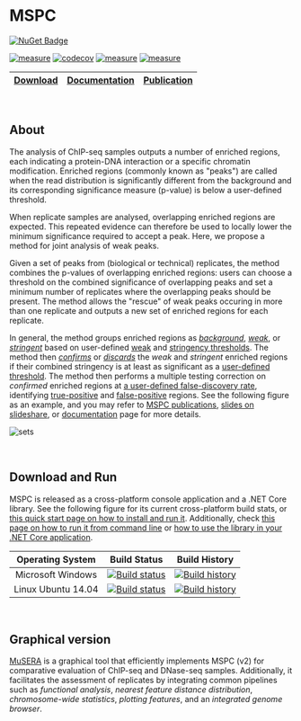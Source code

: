 
# MSPC

[![NuGet Badge](https://buildstats.info/nuget/Genometric.MSPC.Core?vWidth=50&dWidth=50)](https://www.nuget.org/packages/Genometric.MSPC.Core)

[![measure](https://sonarcloud.io/api/project_badges/measure?project=mspc&metric=alert_status)](https://sonarcloud.io/dashboard/index/mspc)  [![codecov](https://codecov.io/gh/Genometric/MSPC/branch/master/graph/badge.svg)](https://codecov.io/gh/Genometric/MSPC)   [![measure](https://sonarcloud.io/api/project_badges/measure?project=mspc&metric=ncloc)](https://sonarcloud.io/dashboard/index/mspc) [![measure](https://sonarcloud.io/api/project_badges/measure?project=mspc&metric=sqale_rating)](https://sonarcloud.io/dashboard/index/mspc)

| [Download](https://github.com/Genometric/MSPC/releases) | [Documentation](https://genometric.github.io/MSPC/) | [Publication](https://genometric.github.io/MSPC/publications)
| -- | -- |--: |
<br/>

## About

The analysis of ChIP-seq samples outputs a number of enriched regions, 
each indicating a protein-DNA interaction or a specific chromatin 
modification. Enriched regions (commonly known as "peaks") are called 
when the read distribution is significantly different from the background 
and its corresponding significance measure (p-value) is below a 
user-defined threshold.

When replicate samples are analysed, overlapping enriched regions are 
expected. This repeated evidence can therefore be used to locally lower 
the minimum significance required to accept a peak. Here, we propose a 
method for joint analysis of weak peaks.

Given a set of peaks from (biological or technical) replicates, the method 
combines the p-values of overlapping enriched regions: users can choose a 
threshold on the combined significance of overlapping peaks and set a 
minimum number of replicates where the overlapping peaks should be present. 
The method allows the "rescue" of weak peaks occuring in more than one 
replicate and outputs a new set of enriched regions for each replicate. 

In general, the method groups enriched regions as 
[_background_](https://genometric.github.io/MSPC/docs/method/sets#background), 
[_weak_](https://genometric.github.io/MSPC/docs/method/sets#weak),
or [_stringent_](https://genometric.github.io/MSPC/docs/method/sets#stringent)
based on user-defined 
[weak](https://genometric.github.io/MSPC/docs/cli/args#weak-threshold) 
and [stringency thresholds](https://genometric.github.io/MSPC/docs/cli/args#stringency-threshold). 
The method then [_confirms_](https://genometric.github.io/MSPC/docs/method/sets#confirmed)
or [_discards_](https://genometric.github.io/MSPC/docs/method/sets#discarded)
the _weak_ and _stringent_ enriched regions if their combined stringency is at least as significant 
as a [user-defined threshold](https://genometric.github.io/MSPC/docs/cli/args#gamma). 
The method then performs a multiple testing correction on 
_confirmed_ enriched regions at 
[a user-defined false-discovery rate](https://genometric.github.io/MSPC/docs/cli/args#alpha), 
identifying 
[true-positive](https://genometric.github.io/MSPC/docs/method/sets#truepositive) and 
[false-positive](https://genometric.github.io/MSPC/docs/method/sets#falsepositive)
regions. See the following figure as an example, and you may refer to 
[MSPC publications](https://genometric.github.io/MSPC/publications),
[slides on slideshare](http://www.slideshare.net/jalilivahid/mspc-50694133),
or [documentation](https://genometric.github.io/MSPC/docs/method/about) 
page for more details.

![sets](https://media.githubusercontent.com/media/Genometric/MSPC/dev/docs/assets/sets.svg)


<br/>

## Download and Run

MSPC is released as a cross-platform console application and a .NET Core library. 
See the following figure for its current cross-platform build stats, 
or [this quick start page on how to install and run it](https://genometric.github.io/MSPC/docs/quick_start).
Additionally, check [this page on how to run it from command line](https://genometric.github.io/MSPC/docs/cli/about)
or [how to use the library in your .NET Core application](https://genometric.github.io/MSPC/docs/library/install).

| Operating System |  Build Status | Build History |
| :--------------: | :-----------: | :-----------: |
| Microsoft Windows  | [![Build status](https://ci.appveyor.com/api/projects/status/p63wau60mm2fldcr/branch/master?svg=true)](https://ci.appveyor.com/project/VJalili/mspc/branch/master) | [![Build history](https://buildstats.info/appveyor/chart/VJalili/mspc)](https://ci.appveyor.com/project/VJalili/mspc/history) |
| Linux Ubuntu 14.04 | [![Build status](https://travis-ci.org/Genometric/MSPC.svg?branch=master)](https://travis-ci.org/Genometric/MSPC) | [![Build history](https://buildstats.info/travisci/chart/Genometric/MSPC)](https://travis-ci.org/Genometric/MSPC/builds) |


<br/>

## Graphical version
[MuSERA](https://github.com/Genometric/MuSERA) is a graphical tool that efficiently 
implements MSPC (v2) for comparative evaluation of ChIP-seq and DNase-seq 
samples. Additionally, it facilitates the assessment of replicates by 
integrating common pipelines such as _functional analysis_,
 _nearest feature distance distribution_, _chromosome-wide statistics_, 
_plotting features_, and an _integrated genome browser_.

